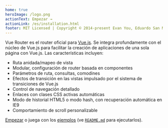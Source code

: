 ```yaml
---
home: true
heroImage: /logo.png
actionText: Empezar →
actionLink: /es/installation.html
footer: MIT Licensed | Copyright © 2014-present Evan You, Eduardo San Martin Morote
---
```


Vue Router es el router oficial para [Vue.js](http://vuejs.org). Se integra profundamente con el núcleo de Vue.js para facilitar la creación de aplicaciones de una sola página con Vue.js. Las características incluyen:

- Ruta anidada/mapeo de vista
- Modular, configuración de router basada en componentes
- Parámetros de ruta, consultas, comodines
- Efectos de transición en las vistas impulsado por el sistema de transiciones de Vue.js
- Control de navegación detallado
- Enlaces con clases CSS activas automáticas
- Modo de historial HTML5 o modo hash, con recuperación automática en IE9
- Comportamiento de scroll personalizable

[Empezar](./guide/es) o juega con los [ejemplos](https://github.com/vuejs/vue-router/tree/dev/examples) (ve [`README.md`](https://github.com/vuejs/vue-router/) para ejecutarlos).

<HomeSponsors />